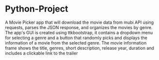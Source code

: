 # Python-Project
A Movie Picker app that will download the movie data from mubi API using requests, parses the JSON response, and organizes the movies by genre. The app's GUI is created using ttkbootstrap, it contains a dropdown menu for selecting a genre and a button that randomly picks and displays the information of a movie from the selected genre.
The movie information frame shows the title, genres, short description, release year, duration and includes a clickable link to the trailer
